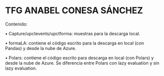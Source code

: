 # TFG ANABEL CONESA SÁNCHEZ
Contenido:

•	Capture/upctevents/upctforma: muestras para la descarga local.

•	formaLA: contiene el código escrito para la descarga en local (con Pandas) y desde la nube de Azure.

•	Polars: contiene el código escrito para descarga en local (con Polars) y desde la nube de Azure. Se diferencia entre Polars con lazy evaluation y sin lazy evaluation.
